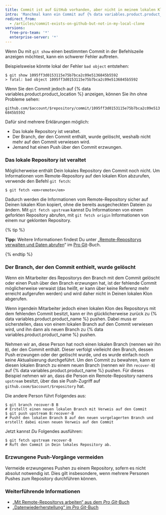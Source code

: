 ```yaml
---
title: Commit ist auf GitHub vorhanden, aber nicht in meinem lokalen Klon
intro: 'Manchmal kann ein Commit auf {% data variables.product.product_name %} angezeigt werden, befindet sich aber nicht im lokalen Klon des Repositorys.'
redirect_from:
  - /articles/commit-exists-on-github-but-not-in-my-local-clone
versions:
  free-pro-team: '*'
  enterprise-server: '*'
---
```


Wenn Du mit `git show` einen bestimmten Commit in der Befehlszeile anzeigen möchtest, kann ein schwerer Fehler auftreten.

Beispielsweise könnte lokal der Fehler `bad object` entstehen:

```shell
$ git show 1095ff3d0153115e75b7bca2c09e5136845b5592
> fatal: bad object 1095ff3d0153115e75b7bca2c09e5136845b5592
```

Wenn Sie den Commit jedoch auf {% data variables.product.product_location %} anzeigen, können Sie ihn ohne Probleme sehen:

`github.com/$account/$repository/commit/1095ff3d0153115e75b7bca2c09e5136845b5592`

Dafür sind mehrere Erklärungen möglich:

* Das lokale Repository ist veraltet.
* Der Branch, der den Commit enthält, wurde gelöscht, weshalb nicht mehr auf den Commit verwiesen wird.
* Jemand hat einen Push über den Commit erzwungen.

### Das lokale Repository ist veraltet

Möglicherweise enthält Dein lokales Repository den Commit noch nicht. Um Informationen vom Remote-Repository auf den lokalen Klon abzurufen, verwende den Befehl `git fetch`:

```shell
$ git fetch <em>remote</em>
```

Dadurch werden die Informationen vom Remote-Repository sicher auf Deinen lokalen Klon kopiert, ohne die bereits ausgecheckten Dateien zu ändern. Mit `git fetch upstream` kannst Du Informationen von einem geforkten Repository abrufen, mit `git fetch origin` Informationen von einem nur geklonten Repository.

{% tip %}

**Tipp:** Weitere Informationen findest Du unter „[Remote-Repositorys verwalten und Daten abrufen](https://git-scm.com/book/en/Git-Basics-Working-with-Remotes)“ im [Pro Git](https://git-scm.com/book)-Buch.

{% endtip %}

### Der Branch, der den Commit enthielt, wurde gelöscht

Wenn ein Mitarbeiter des Repositorys den Branch mit dem Commit gelöscht oder einen Push über den Branch erzwungen hat, ist der fehlende Commit möglicherweise verwaist (das heißt, er kann über keine Referenz mehr erreicht aufgerufen werden) und wird daher nicht in Deinen lokalen Klon abgerufen.

Wenn irgendein Mitarbeiter jedoch einen lokalen Klon des Repositorys mit dem fehlenden Commit besitzt, kann er ihn glücklicherweise zurück zu {% data variables.product.product_name %} pushen.  Dabei muss er sicherstellen, dass von einem lokalen Branch auf den Commit verwiesen wird, und ihn dann als neuen Branch zu {% data variables.product.product_name %} pushen.

Nehmen wir an, diese Person hat noch einen lokalen Branch (nennen wir ihn `B`), der den Commit enthält.  Dieser verfolgt vielleicht den Branch, dessen Push erzwungen oder der gelöscht wurde, und es wurde einfach noch keine Aktualisierung durchgeführt.  Um den Commit zu bewahren, kann er diesen lokalen Branch zu einem neuen Branch (nennen wir ihn `recover-B`) auf {% data variables.product.product_name %} pushen.  Für dieses Beispiel nehmen wir an, dass die Person ein Remote-Repository namens `upstream` besitzt, über das sie Push-Zugriff auf `github.coom/$account/$repository` hat.

Die andere Person führt Folgendes aus:

```shell
$ git branch recover-B B
# Erstellt einen neuen lokalen Branch mit Verweis auf den Commit
$ git push upstream B:recover-B
# Pusht den lokalen Branch B auf den neuen vorgelagerten Branch und erstellt dabei einen neuen Verweis auf den Commit
```

Jetzt kannst *Du* Folgendes ausführen:

```shell
$ git fetch upstream recover-B
# Ruft den Commit in Dein lokales Repository ab.
```

### Erzwungene Push-Vorgänge vermeiden

Vermeide erzwungenes Pushen zu einem Repository, sofern es nicht absolut notwendig ist. Dies gilt insbesondere, wenn mehrere Personen Pushes zum Repository durchführen können.

### Weiterführende Informationen

- [„Mit Remote-Repositorys arbeiten“ aus dem _Pro Git_-Buch](https://git-scm.com/book/en/Git-Basics-Working-with-Remotes)
- [„Datenwiederherstellung“ im _Pro Git_-Buch](https://git-scm.com/book/en/Git-Internals-Maintenance-and-Data-Recovery)
